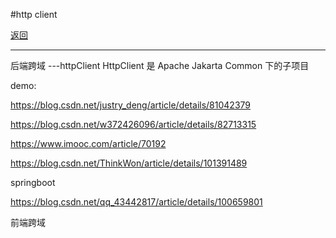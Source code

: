 
#http client
<p>
    <a href="#" onclick="refreshContent('crossorigin')">返回</a>
    
</p>

---

后端跨域
---httpClient
HttpClient 是 Apache Jakarta Common 下的子项目


demo:

<a href="https://blog.csdn.net/justry_deng/article/details/81042379#" target="_blank">https://blog.csdn.net/justry_deng/article/details/81042379 </a>

<a href="https://blog.csdn.net/w372426096/article/details/82713315#" target="_blank">https://blog.csdn.net/w372426096/article/details/82713315 </a>

<a href="https://www.imooc.com/article/70192#" target="_blank">https://www.imooc.com/article/70192 </a>

<a href="https://blog.csdn.net/ThinkWon/article/details/101391489#" target="_blank">https://blog.csdn.net/ThinkWon/article/details/101391489 </a>


springboot 

<a href="https://blog.csdn.net/qq_43442817/article/details/100659801#" target="_blank">https://blog.csdn.net/qq_43442817/article/details/100659801 </a>



前端跨域